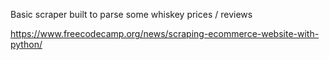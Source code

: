 Basic scraper built to parse some whiskey prices / reviews

https://www.freecodecamp.org/news/scraping-ecommerce-website-with-python/

